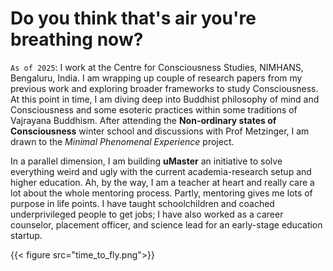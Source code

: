 # Do you think that's air you're breathing now?


`As of 2025`: I work at the Centre for Consciousness Studies, NIMHANS, Bengaluru, India. I am wrapping up couple of research papers from my previous work and exploring broader frameworks to study Consciousness. At this point in time, I am diving deep into Buddhist philosophy of mind and Consciousness and some esoteric practices within some traditions of Vajrayana Buddhism. After attending the **Non-ordinary states of Consciousness** winter school and discussions with Prof Metzinger, I am drawn to the *Minimal Phenomenal Experience* project.

In a parallel dimension, I am building **uMaster** an initiative to solve everything weird and ugly with the current academia-research setup and higher education. Ah, by the way, I am a teacher at heart and really care a lot about the whole mentoring process. Partly, mentoring gives me lots of purpose in life points. I have taught schoolchildren and coached underprivileged people to get jobs; I have also worked as a career counselor, placement officer, and science lead for an early-stage education startup.

{{< figure src="time_to_fly.png">}}
